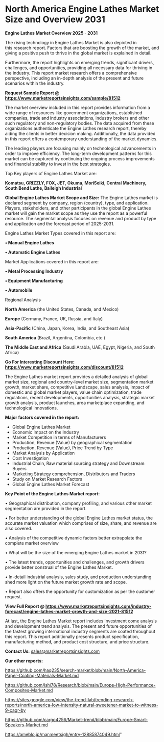 # North America Engine Lathes Market Size and Overview 2031

<Strong> Engine Lathes Market Overview 2025 - 2031</strong>

The rising technology in Engine Lathes Market is also depicted in this research report. Factors that are boosting the growth of the market, and giving a positive push to thrive in the global market is explained in detail.

Furthermore, the report highlights on emerging trends, significant drivers, challenges, and opportunities, providing all necessary data for thriving in the industry. This report market research offers a comprehensive perspective, including an in-depth analysis of the present and future scenarios within the industry.

<strong>Request Sample Report @ <a href=https://www.marketreportsinsights.com/sample/81512>https://www.marketreportsinsights.com/sample/81512</a></strong>

The market overview included in this report provides information from a wide range of resources like government organizations, established companies, trade and industry associations, industry brokers and other such regulatory and non-regulatory bodies. The data acquired from these organizations authenticate the Engine Lathes research report, thereby aiding the clients in better decision making. Additionally, the data provided in this report offers a contemporary understanding of the market dynamics.

The leading players are focusing mainly on technological advancements in order to improve efficiency. The long-term development patterns for this market can be captured by continuing the ongoing process improvements and financial stability to invest in the best strategies.

Top Key players of Engine Lathes Market are:

<strong>Komatsu, GRIZZLY, FOX, JET, Okuma, MoriSeiki, Central Machinery, South Bend Lathe, Baileigh Industrial</strong>

<strong><b>Global Engine Lathes Market Scope and Size:</b></strong>
The Engine Lathes market is declared segment by company, region (country), type, and application. Players, stakeholders, and other participants in the global Engine Lathes market will gain the market scope as they use the report as a powerful resource. The segmental analysis focuses on revenue and product by type and application and the forecast period of 2025-2031.

Engine Lathes Market Types covered in this report are:

<strong>• Manual Engine Lathes

• Automatic Engine Lathes</strong>

Market Applications covered in this report are:

<strong>• Metal Processing Industry

• Equipment Manufacturing

• Automobile</strong> 

Regional Analysis

<strong>North America</strong> (the United States, Canada, and Mexico)

<strong>Europe</strong> (Germany, France, UK, Russia, and Italy)

<strong>Asia-Pacific</strong> (China, Japan, Korea, India, and Southeast Asia)

<strong>South America</strong> (Brazil, Argentina, Colombia, etc.)

<strong>The Middle East and Africa</strong> (Saudi Arabia, UAE, Egypt, Nigeria, and South Africa)

<strong>Go For Interesting Discount Here: <a href=https://www.marketreportsinsights.com/discount/81512>https://www.marketreportsinsights.com/discount/81512</a></strong>

The Engine Lathes market report provides a detailed analysis of global market size, regional and country-level market size, segmentation market growth, market share, competitive Landscape, sales analysis, impact of domestic and global market players, value chain optimization, trade regulations, recent developments, opportunities analysis, strategic market growth analysis, product launches, area marketplace expanding, and technological innovations.

<strong><b>Major factors covered in the report:</b></strong>
<ul>
  <li>Global Engine Lathes Market </li>
  <li>Economic Impact on the Industry</li>
  <li>Market Competition in terms of Manufacturers</li>
  <li>Production, Revenue (Value) by geographical segmentation</li>
  <li>Production, Revenue (Value), Price Trend by Type</li>
  <li>Market Analysis by Application</li>
  <li>Cost Investigation</li>
  <li>Industrial Chain, Raw material sourcing strategy and Downstream Buyers</li>
  <li>Marketing Strategy comprehension, Distributors and Traders</li>
  <li>Study on Market Research Factors</li>
  <li>Global Engine Lathes Market Forecast</li>
</ul>

<strong><b>Key Point of the Engine Lathes Market report:</b></strong>

• Geographical distribution, company profiling, and various other market segmentation are provided in the report.

• For better understanding of the global Engine Lathes market status, the accurate market valuation which comprises of size, share, and revenue are also covered.

• Analysis of the competitive dynamic factors better extrapolate the complete market overview

• What will be the size of the emerging Engine Lathes market in 2031?

• The latest trends, opportunities and challenges, and growth drivers provide better construal of the Engine Lathes Market.

• In-detail industrial analysis, sales study, and production understanding shed more light on the future market growth rate and scope.

• Report also offers the opportunity for customization as per the customer request.

<strong><b>View Full Report @ <a href=https://www.marketreportsinsights.com/industry-forecast/engine-lathes-market-growth-and-size-2021-81512>https://www.marketreportsinsights.com/industry-forecast/engine-lathes-market-growth-and-size-2021-81512</a></b></strong>


At last, the Engine Lathes Market report includes investment come analysis and development trend analysis. The present and future opportunities of the fastest growing international industry segments are coated throughout this report. This report additionally presents product specification, manufacturing method, and product cost structure, and price structure.

<strong>Contact Us:</strong>
sales@marketreportsinsights.com

<strong>Our other reports:</strong>

<a href=https://github.com/haq235/search-market/blob/main/North-America-Paper-Coating-Materials-Market.md>https://github.com/haq235/search-market/blob/main/North-America-Paper-Coating-Materials-Market.md</a>

<a href=https://github.com/Ishi78/Research/blob/main/Europe-High-Performance-Composites-Market.md>https://github.com/Ishi78/Research/blob/main/Europe-High-Performance-Composites-Market.md</a>

<a href=https://sites.google.com/view/the-trend-lab/trending-research-reports/north-america-low-intensity-natural-sweetener-market-to-witness-9-cagr-by>https://sites.google.com/view/the-trend-lab/trending-research-reports/north-america-low-intensity-natural-sweetener-market-to-witness-9-cagr-by</a>

<a href=https://github.com/cargo4256/Market-trend/blob/main/Europe-Smart-Speakers-Market.md>https://github.com/cargo4256/Market-trend/blob/main/Europe-Smart-Speakers-Market.md</a>

<a href=https://ameblo.jp/manmeetsigh/entry-12885874049.html>https://ameblo.jp/manmeetsigh/entry-12885874049.html</a>"
